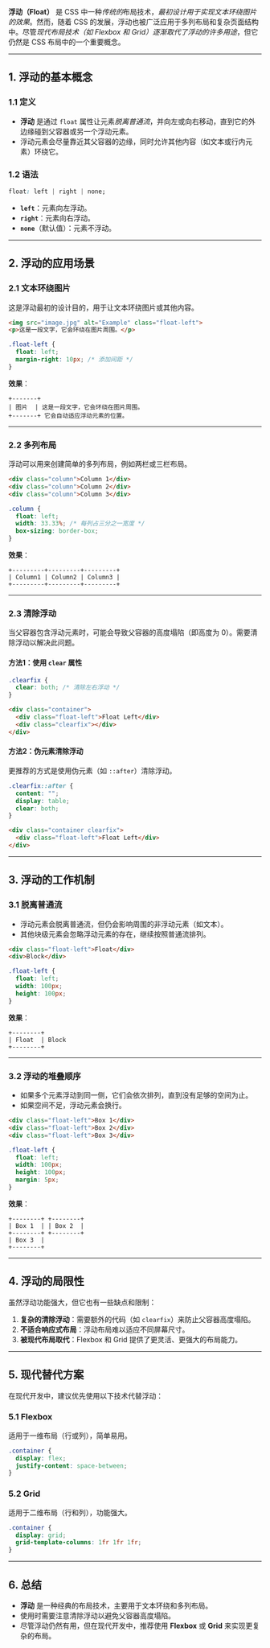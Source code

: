 **浮动（Float）** 是 CSS 中一种*传统的*布局技术，*最初设计用于实现文本环绕图片的效果*。然而，随着 CSS 的发展，浮动也被广泛应用于多列布局和复杂页面结构中。尽管*现代布局技术（如 Flexbox 和 Grid）逐渐取代了浮动的许多用途*，但它仍然是 CSS 布局中的一个重要概念。

---

## **1. 浮动的基本概念**
### **1.1 定义**
- **浮动** 是通过 `float` 属性让元素*脱离普通流*，并向左或向右移动，直到它的外边缘碰到父容器或另一个浮动元素。
- 浮动元素会尽量靠近其父容器的边缘，同时允许其他内容（如文本或行内元素）环绕它。

### **1.2 语法**
```css
float: left | right | none;
```
- **`left`**：元素向左浮动。
- **`right`**：元素向右浮动。
- **`none`**（默认值）：元素不浮动。

---

## **2. 浮动的应用场景**

### **2.1 文本环绕图片**
这是浮动最初的设计目的，用于让文本环绕图片或其他内容。
```html
<img src="image.jpg" alt="Example" class="float-left">
<p>这是一段文字，它会环绕在图片周围。</p>
```

```css
.float-left {
  float: left;
  margin-right: 10px; /* 添加间距 */
}
```

**效果**：
```
+-------+
| 图片  | 这是一段文字，它会环绕在图片周围。
+-------+ 它会自动适应浮动元素的位置。
```

---

### **2.2 多列布局**
浮动可以用来创建简单的多列布局，例如两栏或三栏布局。
```html
<div class="column">Column 1</div>
<div class="column">Column 2</div>
<div class="column">Column 3</div>
```

```css
.column {
  float: left;
  width: 33.33%; /* 每列占三分之一宽度 */
  box-sizing: border-box;
}
```

**效果**：
```
+---------+---------+---------+
| Column1 | Column2 | Column3 |
+---------+---------+---------+
```

---

### **2.3 清除浮动**
当父容器包含浮动元素时，可能会导致父容器的高度塌陷（即高度为 0）。需要清除浮动以解决此问题。

#### **方法1：使用 `clear` 属性**
```css
.clearfix {
  clear: both; /* 清除左右浮动 */
}
```

```html
<div class="container">
  <div class="float-left">Float Left</div>
  <div class="clearfix"></div>
</div>
```

#### **方法2：伪元素清除浮动**
更推荐的方式是使用伪元素（如 `::after`）清除浮动。
```css
.clearfix::after {
  content: "";
  display: table;
  clear: both;
}
```

```html
<div class="container clearfix">
  <div class="float-left">Float Left</div>
</div>
```

---

## **3. 浮动的工作机制**

### **3.1 脱离普通流**
- 浮动元素会脱离普通流，但仍会影响周围的非浮动元素（如文本）。
- 其他块级元素会忽略浮动元素的存在，继续按照普通流排列。

```html
<div class="float-left">Float</div>
<div>Block</div>
```

```css
.float-left {
  float: left;
  width: 100px;
  height: 100px;
}
```

**效果**：
```
+--------+
| Float  | Block
+--------+
```

---

### **3.2 浮动的堆叠顺序**
- 如果多个元素浮动到同一侧，它们会依次排列，直到没有足够的空间为止。
- 如果空间不足，浮动元素会换行。

```html
<div class="float-left">Box 1</div>
<div class="float-left">Box 2</div>
<div class="float-left">Box 3</div>
```

```css
.float-left {
  float: left;
  width: 100px;
  height: 100px;
  margin: 5px;
}
```

**效果**：
```
+--------+ +--------+
| Box 1  | | Box 2  |
+--------+ +--------+
| Box 3  |
+--------+
```

---

## **4. 浮动的局限性**
虽然浮动功能强大，但它也有一些缺点和限制：
1. **复杂的清除浮动**：需要额外的代码（如 `clearfix`）来防止父容器高度塌陷。
2. **不适合响应式布局**：浮动布局难以适应不同屏幕尺寸。
3. **被现代布局取代**：Flexbox 和 Grid 提供了更灵活、更强大的布局能力。

---

## **5. 现代替代方案**
在现代开发中，建议优先使用以下技术代替浮动：

### **5.1 Flexbox**
适用于一维布局（行或列），简单易用。
```css
.container {
  display: flex;
  justify-content: space-between;
}
```

### **5.2 Grid**
适用于二维布局（行和列），功能强大。
```css
.container {
  display: grid;
  grid-template-columns: 1fr 1fr 1fr;
}
```

---

## **6. 总结**
- **浮动** 是一种经典的布局技术，主要用于文本环绕和多列布局。
- 使用时需要注意清除浮动以避免父容器高度塌陷。
- 尽管浮动仍然有用，但在现代开发中，推荐使用 **Flexbox** 或 **Grid** 来实现更复杂的布局。
